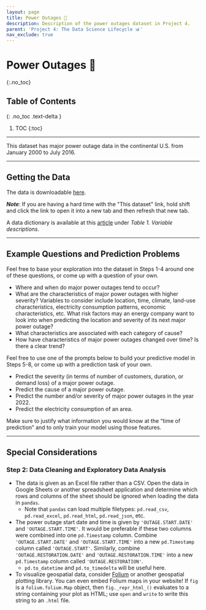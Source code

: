 ```yaml
---
layout: page
title: Power Outages 🔋
description: Description of the power outages dataset in Project 4.
parent: 'Project 4: The Data Science Lifecycle 📊'
nav_exclude: true
---
```


# Power Outages 🔋
{:.no_toc}

## Table of Contents
{: .no_toc .text-delta }

1. TOC
{:toc}

---

This dataset has major power outage data in the continental U.S. from January 2000 to July 2016.

---

## Getting the Data

The data is downloadable [here](https://engineering.purdue.edu/LASCI/research-data/outages/outagerisks).

***Note***: If you are having a hard time with the "This dataset" link, hold shift and click the link to open it into a new tab and then refresh that new tab.

A data dictionary is available at this [article](https://www.sciencedirect.com/science/article/pii/S2352340918307182) under *Table 1. Variable descriptions*.

---

## Example Questions and Prediction Problems

Feel free to base your exploration into the dataset in Steps 1-4 around one of these questions, or come up with a question of your own.

- Where and when do major power outages tend to occur?
- What are the characteristics of major power outages with higher severity? Variables to consider include location, time, climate, land-use characteristics, electricity consumption patterns, economic characteristics, etc. What risk factors may an energy company want to look into when predicting the location and severity of its next major power outage?
- What characteristics are associated with each category of cause?
- How have characteristics of major power outages changed over time? Is there a clear trend?

Feel free to use one of the prompts below to build your predictive model in Steps 5-8, or come up with a prediction task of your own.

* Predict the severity (in terms of number of customers, duration, or demand loss) of a major power outage.
* Predict the cause of a major power outage.
* Predict the number and/or severity of major power outages in the year 2022.
* Predict the electricity consumption of an area.

Make sure to justify what information you would know at the “time of prediction” and to only train your model using those features.

---

## Special Considerations

### Step 2: Data Cleaning and Exploratory Data Analysis
- The data is given as an Excel file rather than a CSV. Open the data in Google Sheets or another spreadsheet application and determine which rows and columns of the sheet should be ignored when loading the data in `pandas`.
    - Note that `pandas` can load multiple filetypes: `pd.read_csv`, `pd.read_excel`, `pd.read_html`, `pd.read_json`, etc.
- The power outage start date and time is given by `'OUTAGE.START.DATE'` and `'OUTAGE.START.TIME'`. It would be preferable if these two columns were combined into one `pd.Timestamp` column. Combine `'OUTAGE.START.DATE'` and `'OUTAGE.START.TIME'` into a new `pd.Timestamp` column called `'OUTAGE.START'`. Similarly, combine `'OUTAGE.RESTORATION.DATE'` and `'OUTAGE.RESTORATION.TIME'` into a new `pd.Timestamp` column called `'OUTAGE.RESTORATION'`.
    - `pd.to_datetime` and `pd.to_timedelta` will be useful here.
- To visualize geospatial data, consider [Folium](https://python-visualization.github.io/folium/) or another geospatial plotting library. You can even embed Folium maps in your website! If `fig` is a `folium.folium.Map` object, then `fig._repr_html_()` evaluates to a string containing your plot as HTML; use `open` and `write` to write this string to an `.html` file.